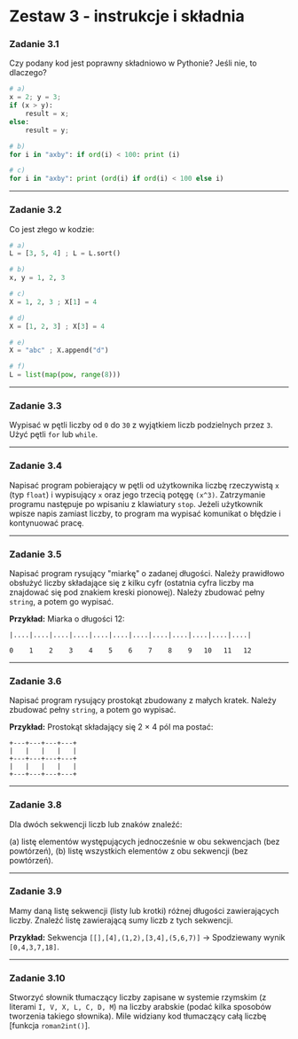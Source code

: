 # Zestaw 3 - instrukcje i składnia

### Zadanie 3.1
Czy podany kod jest poprawny składniowo w Pythonie? Jeśli nie, to dlaczego?
```python
# a) 
x = 2; y = 3;
if (x > y):
    result = x;
else:
    result = y;
```
```python
# b)
for i in "axby": if ord(i) < 100: print (i)
```
```python
# c)
for i in "axby": print (ord(i) if ord(i) < 100 else i)
```

---

### Zadanie 3.2
Co jest złego w kodzie:

```python
# a)
L = [3, 5, 4] ; L = L.sort()
```
```python
# b)
x, y = 1, 2, 3
```
```python
# c)
X = 1, 2, 3 ; X[1] = 4
```
```python
# d)
X = [1, 2, 3] ; X[3] = 4
```
```python
# e)
X = "abc" ; X.append("d")
```
```python
# f)
L = list(map(pow, range(8)))
```

---

### Zadanie 3.3
Wypisać w pętli liczby od `0` do `30` z wyjątkiem liczb podzielnych przez `3`. Użyć pętli `for` lub `while`.

---

### Zadanie 3.4
Napisać program pobierający w pętli od użytkownika liczbę rzeczywistą `x` (typ `float`) i wypisujący `x` oraz jego trzecią potęgę `(x^3)`. Zatrzymanie programu następuje po wpisaniu z klawiatury `stop`. Jeżeli użytkownik wpisze napis zamiast liczby, to program ma wypisać komunikat o błędzie i kontynuować pracę.

---

### Zadanie 3.5
Napisać program rysujący "miarkę" o zadanej długości. Należy prawidłowo obsłużyć liczby składające się z kilku cyfr (ostatnia cyfra liczby ma znajdować się pod znakiem kreski pionowej). Należy zbudować pełny `string`, a potem go wypisać.

**Przykład:**
Miarka o długości 12:

```
|....|....|....|....|....|....|....|....|....|....|....|....|

0    1    2    3    4    5    6    7    8    9   10   11   12
```
---

### Zadanie 3.6
Napisać program rysujący prostokąt zbudowany z małych kratek. Należy zbudować pełny `string`, a potem go wypisać. 

**Przykład:**
Prostokąt składający się 2 × 4 pól ma postać:
```
+---+---+---+---+
|   |   |   |   |
+---+---+---+---+
|   |   |   |   | 
+---+---+---+---+
```
---

### Zadanie 3.8
Dla dwóch sekwencji liczb lub znaków znaleźć:

(a) listę elementów występujących jednocześnie w obu sekwencjach (bez powtórzeń),
(b) listę wszystkich elementów z obu sekwencji (bez powtórzeń). 

---

### Zadanie 3.9
Mamy daną listę sekwencji (listy lub krotki) różnej długości zawierających liczby. Znaleźć listę zawierającą sumy liczb z tych sekwencji. 

**Przykład:**
Sekwencja `[[],[4],(1,2),[3,4],(5,6,7)]` -> Spodziewany wynik `[0,4,3,7,18]`.

---

### Zadanie 3.10
Stworzyć słownik tłumaczący liczby zapisane w systemie rzymskim (z literami `I, V, X, L, C, D, M`) na liczby arabskie (podać kilka sposobów tworzenia takiego słownika). Mile widziany kod tłumaczący całą liczbę [funkcja `roman2int()`]. 